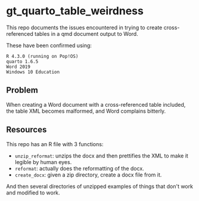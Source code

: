 
# gt_quarto_table_weirdness

<!-- badges: start -->
<!-- badges: end -->

This repo documents the issues encountered in trying to create cross-referenced tables in a qmd document output to Word.

These have been confirmed using:

```
R 4.3.0 (running on Pop!OS)
quarto 1.6.5
Word 2019
Windows 10 Education
```

## Problem

When creating a Word document with a cross-referenced table included, the table XML becomes malformed, and Word complains bitterly.

## Resources

This repo has an R file with 3 functions:

* `unzip_reformat`: unzips the docx and then prettifies the XML to make it legible by human eyes.
* `reformat`: actually does the reformatting of the docx.
* `create_docx`: given a zip directory, create a docx file from it.

And then several directories of unzipped examples of things that don't work and modified to work.

